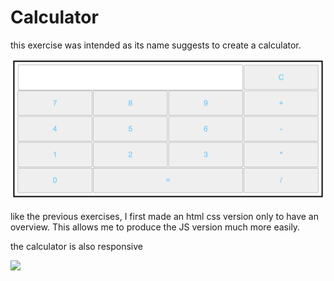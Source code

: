 # Calculator

this exercise was intended as its name suggests
to create a calculator.

<img src="calculatrice.png">

like the previous exercises, I first made an html css version only to have an overview. This allows me to produce the JS version much more easily.

the calculator is also responsive

<img src="calculatrice responsive">